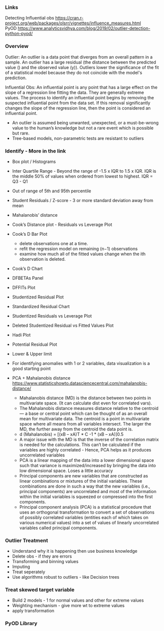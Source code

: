 ### Links
Detecting Influential obs https://cran.r-project.org/web/packages/olsrr/vignettes/influence_measures.html <br/>
PyOD https://www.analyticsvidhya.com/blog/2019/02/outlier-detection-python-pyod/

### Overview
Outlier: An outlier is a data point that diverges from an overall pattern in a sample. An outlier has a large residual (the distance between the predicted value () and the observed value (y)). Outliers lower the significance of the fit of a statistical model because they do not coincide with the model's prediction.  <br/>

Influential Obs: An influential point is any point that has a large effect on the slope of a regression line fitting the data. They are generally extreme values. The process to identify an influential point begins by removing the suspected influential point from the data set. If this removal significantly changes the slope of the regression line, then the point is considered an influential point. <br/>

* An outlier is assumed being unwanted, unexpected, or a must-be-wrong value to the human’s knowledge but not a rare event which is possible but rare.
* Tree-based models, non-parametric tests are resistant to outliers


### Identify - More in the link
* Box plot / Histograms
* Inter Quartile Range - Beyond the range of -1.5 x IQR to 1.5 x IQR. IQR is the middle 50% of values when ordered from lowest to highest. IQR = Q3 - Q1
* Out of range of 5th and 95th percentile
* Student Residuals / Z-score - 3 or more standard deviation away from mean
* Mahalanobis’ distance
* Cook’s Distance plot - Residuals vs Leverage Plot
* Cook’s D Bar Plot
  * delete observations one at a time.
  * refit the regression model on remaining (n−1) observations
  * examine how much all of the fitted values change when the ith observation is deleted.
* Cook’s D Chart
* DFBETAs Panel
* DFFITs Plot
* Studentized Residual Plot
* Standardized Residual Chart
* Studentized Residuals vs Leverage Plot
* Deleted Studentized Residual vs Fitted Values Plot
* Hadi Plot
* Potential Residual Plot

* Lower & Upper limit
* For identifying anomalies with 1 or 2 variables, data visualization is a good starting point
* PCA + Mahalanobis distance https://www.statisticshowto.datasciencecentral.com/mahalanobis-distance/ <br/>
  * Mahalanobis distance (MD) is the distance between two points in multivariate space. (It can calculate dist even for correlated vars).
  * The Mahalanobis distance measures distance relative to the centroid — a base or central point which can be thought of as an overall mean for multivariate data. The centroid is a point in multivariate space where all means from all variables intersect. The larger the MD, the further away from the centroid the data point is.
  * d (Mahalanobis) = [(xB – xA)T * C -1 * (xB – xA)]0.5
  * A major issue with the MD is that the inverse of the correlation matrix is needed for the calculations. This can’t be calculated if the variables are highly correlated - Hence, PCA helps as it produces uncorrelated variables
  * PCA is a linear mapping of the data into a lower dimensional space such that variance is maximized/increased by bringing the data into low dimensional space. Loses a little accuracy
  * Principal components are new variables that are constructed as linear combinations or mixtures of the initial variables. These combinations are done in such a way that the new variables (i.e., principal components) are uncorrelated and most of the information within the initial variables is squeezed or compressed into the first components.
  * Principal component analysis (PCA) is a statistical procedure that uses an orthogonal transformation to convert a set of observations of possibly correlated variables (entities each of which takes on various numerical values) into a set of values of linearly uncorrelated variables called principal components.
  
### Outlier Treatment
* Understand why it is happening then use business knowledge
* Delete obs - if they are errors
* Transforming and binning values
* Imputing
* Treat seperately
* Use algorithms robust to outliers - like Decision trees

### Treat skewed target variable
* Build 2 models - 1 for normal values and other for extreme values
* Weighting mechanism - give more wt to extreme values
* apply transformation

### PyOD Library


